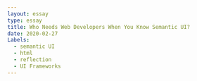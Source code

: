 ```yaml
---
layout: essay
type: essay
title: Who Needs Web Developers When You Know Semantic UI?
date: 2020-02-27
Labels:
  - semantic UI
  - html
  - reflection
  - UI Frameworks
---
```

